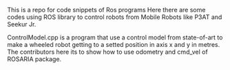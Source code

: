 This is a repo for code snippets of Ros programs
Here there are some codes using ROS library to control robots from Mobile Robots like P3AT and Seekur Jr.

ControlModel.cpp is a program that use a control model from state-of-art to make a wheeled robot getting to a setted position in axis x and y in metres. The contributors here its to show how to use odometry and cmd_vel of ROSARIA package.

